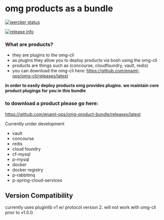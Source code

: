 # omg products as a bundle

[![wercker status](https://app.wercker.com/status/a316c7e40120a2e54422d7a0f3366d69/s/master "wercker status")](https://app.wercker.com/project/bykey/a316c7e40120a2e54422d7a0f3366d69)

[![release info](https://img.shields.io/github/downloads/enaml-ops/omg-product-bundle/total.svg?maxAge=2592000 "release info")](http://www.somsubhra.com/github-release-stats/?username=enaml-ops&repository=omg-product-bundle)

### What are products?
- they are plugins to the omg-cli
- as plugins they allow you to deploy products via bosh using the omg-cli
- products are things such as (concourse, cloudfoundry, vault, redis)
- you can download the omg-cli here: https://github.com/enaml-ops/omg-cli/releases/latest


**in order to easily deploy products omg provides plugins. we maintain core product plugings for you in this bundle**


### to download a product please go here: 
https://github.com/enaml-ops/omg-product-bundle/releases/latest

Currently under development
- vault
- concourse
- redis
- cloud foundry
- cf-mysql
- p-mysql
- docker
- docker registry
- p-rabbitmq
- p-spring-cloud-services

## Version Compatibility

currently uses pluginlib v1 w/ protocol version 2. will not work with omg-cli
prior to v1.0.0.

